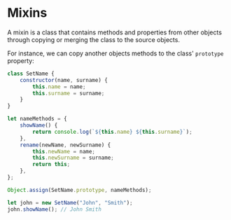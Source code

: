 # **Mixins**

A mixin is a class that contains methods and properties from other objects through copying or merging the class to the source objects.

For instance, we can copy another objects methods to the class' `prototype` property:

```js
class SetName {
	constructor(name, surname) {
		this.name = name;
		this.surname = surname;
	}
}

let nameMethods = {
	showName() {
		return console.log(`${this.name} ${this.surname}`);
	},
	rename(newName, newSurname) {
		this.newName = name;
		this.newSurname = surname;
		return this;
	},
};

Object.assign(SetName.prototype, nameMethods);

let john = new SetName("John", "Smith");
john.showName(); // John Smith
```
